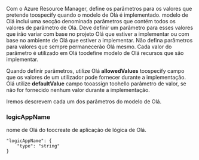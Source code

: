 Com o Azure Resource Manager, define os parâmetros para os valores que pretende toospecify quando o modelo de Olá é implementado. modelo de Olá inclui uma secção denominada parâmetros que contém todos os valores de parâmetro de Olá.
Deve definir um parâmetro para esses valores que irão variar com base no projeto Olá que estiver a implementar ou com base no ambiente de Olá que estiver a implementar. Não defina parâmetros para valores que sempre permanecerão Olá mesmo. Cada valor do parâmetro é utilizado em Olá toodefine modelo de Olá recursos que são implementar. 

Quando definir parâmetros, utilize Olá **allowedValues** toospecify campo que os valores de um utilizador pode fornecer durante a implementação. Olá utilize **defaultValue** campo tooassign toohello parâmetro de valor, se não for fornecido nenhum valor durante a implementação.

Iremos descrevem cada um dos parâmetros do modelo de Olá.

### <a name="logicappname"></a>logicAppName
nome de Olá do toocreate de aplicação de lógica de Olá.

    "logicAppName": {
        "type": "string"
    }